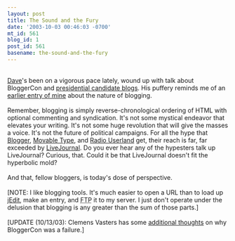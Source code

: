 ```yaml
---
layout: post
title: The Sound and the Fury
date: '2003-10-03 00:46:03 -0700'
mt_id: 561
blog_id: 1
post_id: 561
basename: the-sound-and-the-fury
---
```

<br /><a href="http://www.scripting.com/">Dave</a>'s been on a vigorous pace lately, wound up with talk about BloggerCon and <a href="http://jeremy.zawodny.com/blog/archives/000985.html">presidential candidate blogs</a>. His puffery reminds me of an <a href="2003_08_10_diamonds.cfm#106078746075412167">earlier entry of mine</a> about the nature of blogging.<br /><br />Remember, blogging is simply reverse-chronological ordering of HTML with optional commenting and syndication. It's not some mystical endeavor that elevates your writing. It's not some huge revolution that will give the masses a voice. It's not the future of political campaigns. For all the hype that <a href="http://www.blogger.com/">Blogger</a>, <a href="http://www.movabletype.com/">Movable Type</a>, and <a href="http://radio.userland.com/">Radio Userland</a> get, their reach is far, far exceeded by <a href="http://www.livejournal.com/">LiveJournal</a>. Do you ever hear any of the hypesters talk up LiveJournal? Curious, that. Could it be that LiveJournal doesn't fit the hyperbolic mold?<br /><br />And that, fellow bloggers, is today's dose of perspective.<br /><br />[NOTE: I like blogging tools. It's much easier to open a URL than to load up <a href="http://www.jedit.org/">jEdit</a>, make an entry, and <acronym title="File Transfer Protocol">FTP</acronym> it to my server. I just don't operate under the delusion that blogging is any greater than the sum of those parts.]<br /><br />[UPDATE (10/13/03): Clemens Vasters has some <a href="http://staff.newtelligence.net/clemensv/PermaLink.aspx?guid=c5704942-857d-42f5-b947-6614051eae60">additional thoughts</a> on why BloggerCon was a failure.]<br /><br /><br />
